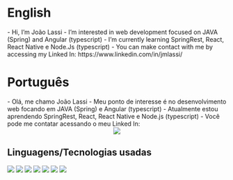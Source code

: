 <h1>English</h1>
- Hi, I’m João Lassi
- I’m interested in web development focused on JAVA (Spring) and Angular (typescript)
- I’m currently learning SpringRest, React, React Native e Node.Js (typescript)
- You can make contact with me by accessing my Linked In: https://www.linkedin.com/in/jmlassi/

<h1>Português</h1>
- Olá, me chamo João Lassi
- Meu ponto de interesse é no desenvolvimento web focando em JAVA (Spring) e Angular (typescript)
- Atualmente estou aprendendo SpringRest, React, React Native e Node.js (typescript)
- Você pode me contatar acessando o meu Linked In: 
<br/>
<a href="https://www.linkedin.com/in/jmlassi/" style="display:flex;text-align:center; justify-content:center;"><img src="https://img.shields.io/badge/LinkedIn-0077B5?style=for-the-badge&logo=linkedin&logoColor=white"/></a>

<h2>Linguagens/Tecnologias usadas</h2>

<div style="display:inline;">
<img src="https://img.shields.io/badge/Java-ED8B00?style=for-the-badge&logo=java&logoColor=white"/>
<img src="https://img.shields.io/badge/Angular-DD0031?style=for-the-badge&logo=angular&logoColor=white"/>
<img src="https://img.shields.io/badge/Spring-6DB33F?style=for-the-badge&logo=spring&logoColor=white"/>
<img src="https://img.shields.io/badge/CSS3-1572B6?style=for-the-badge&logo=css3&logoColor=white"/>
<img src="https://img.shields.io/badge/HTML5-E34F26?style=for-the-badge&logo=html5&logoColor=white"/>
<img src="https://img.shields.io/badge/MySQL-00000F?style=for-the-badge&logo=mysql&logoColor=white"/>
<img src="https://img.shields.io/badge/Heroku-430098?style=for-the-badge&logo=heroku&logoColor=white"/>
</div>
